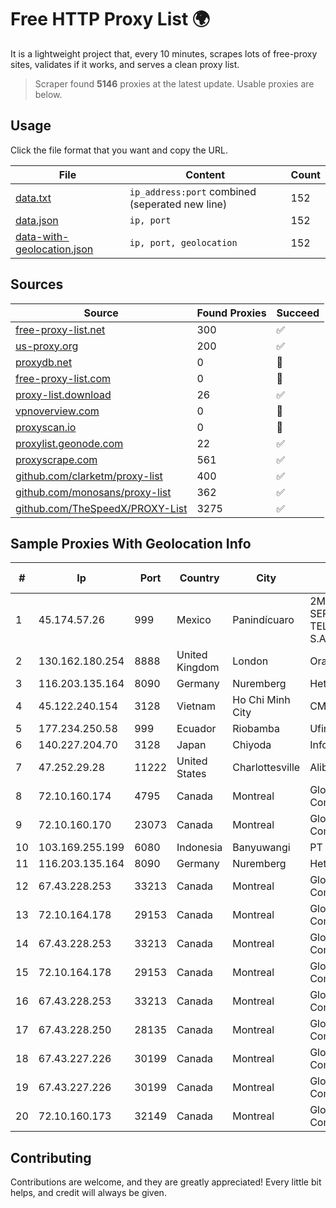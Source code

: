 
# Free HTTP Proxy List 🌍

It is a lightweight project that, every 10 minutes, scrapes lots of free-proxy sites, validates if it works, and serves a clean proxy list.


> Scraper found **5146** proxies at the latest update. Usable proxies are below.

## Usage

Click the file format that you want and copy the URL.


|File|Content|Count|
|----|-------|-----|
|[data.txt](https://raw.githubusercontent.com/themiralay/Proxy-List-World/master/data.txt)|`ip_address:port` combined (seperated new line)|152|
|[data.json](https://raw.githubusercontent.com/themiralay/Proxy-List-World/master/data.json)|`ip, port`|152|
|[data-with-geolocation.json](https://raw.githubusercontent.com/themiralay/Proxy-List-World/master/data-with-geolocation.json)|`ip, port, geolocation`|152|

## Sources

|Source|Found Proxies|Succeed|
|------|-------------|-------|
|[free-proxy-list.net](https://free-proxy-list.net)|300|✅|
|[us-proxy.org](https://www.us-proxy.org)|200|✅|
|[proxydb.net](http://proxydb.net)|0|🚫|
|[free-proxy-list.com](https://free-proxy-list.com/?page=&port=&type%5B%5D=http&type%5B%5D=https&up_time=0&search=Search)|0|🚫|
|[proxy-list.download](https://www.proxy-list.download/HTTP)|26|✅|
|[vpnoverview.com](https://vpnoverview.com/privacy/anonymous-browsing/free-proxy-servers)|0|🚫|
|[proxyscan.io](https://www.proxyscan.io)|0|🚫|
|[proxylist.geonode.com](https://proxylist.geonode.com/api/proxy-list?limit=300&page=1&sort_by=lastChecked&sort_type=desc&protocols=http,https)|22|✅|
|[proxyscrape.com](https://api.proxyscrape.com/v2/?request=displayproxies&protocol=http&timeout=10000&country=all&ssl=all&anonymity=all)|561|✅|
|[github.com/clarketm/proxy-list](https://raw.githubusercontent.com/clarketm/proxy-list/master/proxy-list-raw.txt)|400|✅|
|[github.com/monosans/proxy-list](https://raw.githubusercontent.com/monosans/proxy-list/main/proxies/http.txt)|362|✅|
|[github.com/TheSpeedX/PROXY-List](https://raw.githubusercontent.com/TheSpeedX/PROXY-List/master/http.txt)|3275|✅|


## Sample Proxies With Geolocation Info

|#|Ip|Port|Country|City|Internet Service Provider|
|-|--|----|-------|----|-------------------------|
|1|45.174.57.26|999|Mexico|Panindícuaro|2M INGENIERIA Y SERVICIOS EN TELECOMUNICACIONES S.A. DE C.V|
|2|130.162.180.254|8888|United Kingdom|London|Oracle Corporation|
|3|116.203.135.164|8090|Germany|Nuremberg|Hetzner Online GmbH|
|4|45.122.240.154|3128|Vietnam|Ho Chi Minh City|CMCTELECOM|
|5|177.234.250.58|999|Ecuador|Riobamba|Ufinet Panama S.A.|
|6|140.227.204.70|3128|Japan|Chiyoda|InfoSphere|
|7|47.252.29.28|11222|United States|Charlottesville|Alibaba.com LLC|
|8|72.10.160.174|4795|Canada|Montreal|GloboTech Communications|
|9|72.10.160.170|23073|Canada|Montreal|GloboTech Communications|
|10|103.169.255.199|6080|Indonesia|Banyuwangi|PT Master Star Network|
|11|116.203.135.164|8090|Germany|Nuremberg|Hetzner Online GmbH|
|12|67.43.228.253|33213|Canada|Montreal|GloboTech Communications|
|13|72.10.164.178|29153|Canada|Montreal|GloboTech Communications|
|14|67.43.228.253|33213|Canada|Montreal|GloboTech Communications|
|15|72.10.164.178|29153|Canada|Montreal|GloboTech Communications|
|16|67.43.228.253|33213|Canada|Montreal|GloboTech Communications|
|17|67.43.228.250|28135|Canada|Montreal|GloboTech Communications|
|18|67.43.227.226|30199|Canada|Montreal|GloboTech Communications|
|19|67.43.227.226|30199|Canada|Montreal|GloboTech Communications|
|20|72.10.160.173|32149|Canada|Montreal|GloboTech Communications|



## Contributing

Contributions are welcome, and they are greatly appreciated! Every
little bit helps, and credit will always be given.

